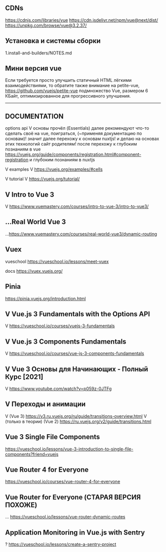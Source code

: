 ## CDNs
  https://cdnjs.com/libraries/vue
  https://cdn.jsdelivr.net/npm/vue@next/dist/
  https://unpkg.com/browse/vue@3.2.37/

## Установка и системы сборки
  1.install-and-builders/NOTES.md

## Мини версия vue 
  Если требуется просто улучшить статичный HTML лёгкими взаимодействиями, то обратите также внимание на 
    petite-vue, 
      https://github.com/vuejs/petite-vue
    подмножество Vue, размером 6 КБайт, оптимизированное для прогрессивного улучшения.

------------------------------------------------------------

## DOCUMENTATION
  options api
    V основы прочёл (Essentials)
      далее рекомендуют что-то сделать своё на vue, поиграться, (~применяя документацию по основам)!
      значит далее перехожу к основам nuxtjs!
      и делаю на основах этих технологий сайт родителям!
        после перехожу к глубоким познаниям в vue
          https://vuejs.org/guide/components/registration.html#component-registration
        и глубоким познаниям в nuxtjs

  V examples
    V https://vuejs.org/examples/#cells

  V tutorial
    V https://vuejs.org/tutorial/

## V Intro to Vue 3
  V https://www.vuemastery.com/courses/intro-to-vue-3/intro-to-vue3/

## ...Real World Vue 3
  ...https://www.vuemastery.com/courses/real-world-vue3/dynamic-routing

## Vuex
  vueschool
    https://vueschool.io/lessons/meet-vuex
      
  docs
    https://vuex.vuejs.org/

## Pinia
  https://pinia.vuejs.org/introduction.html

## V Vue.js 3 Fundamentals with the Options API
  V https://vueschool.io/courses/vuejs-3-fundamentals

## V Vue.js 3 Components Fundamentals
  V https://vueschool.io/courses/vue-js-3-components-fundamentals

## V Vue 3 Основы для Начинающих - Полный Курс [2021]
  V https://www.youtube.com/watch?v=p059z-0JTFg

## V Переходы и анимации
  V (Vue 3)
    https://v3.ru.vuejs.org/ru/guide/transitions-overview.html
  V (только в теории) (Vue 2) 
    https://ru.vuejs.org/v2/guide/transitions.html

## Vue 3 Single File Components
  https://vueschool.io/lessons/vue-3-introduction-to-single-file-components?friend=vuejs

## Vue Router 4 for Everyone
  https://vueschool.io/courses/vue-router-4-for-everyone

## Vue Router for Everyone (СТАРАЯ ВЕРСИЯ ПОХОЖЕ)
  ... https://vueschool.io/lessons/vue-router-dynamic-routes

## Application Monitoring in Vue.js with Sentry
  ? https://vueschool.io/lessons/create-a-sentry-project
